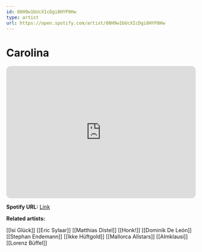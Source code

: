 ```yaml
---
id: 08H9w1bUcXIcDgi8HYP8Hw
type: artist
url: https://open.spotify.com/artist/08H9w1bUcXIcDgi8HYP8Hw
---
```

# Carolina

<iframe style="border-radius:12px" src="https://open.spotify.com/embed/artist/08H9w1bUcXIcDgi8HYP8Hw" width="100%" height="352" frameBorder="0" allowfullscreen="" allow="autoplay; clipboard-write; encrypted-media; fullscreen; picture-in-picture" loading="lazy"></iframe>

**Spotify URL:** [Link](https://open.spotify.com/artist/08H9w1bUcXIcDgi8HYP8Hw)

**Related artists:**

[[Isi Glück]]
[[Eric Sylaar]]
[[Matthias Distel]]
[[Honk!]]
[[Dominik De León]]
[[Stephan Endemann]]
[[Ikke Hüftgold]]
[[Mallorca Allstars]]
[[Almklausi]]
[[Lorenz Büffel]]
